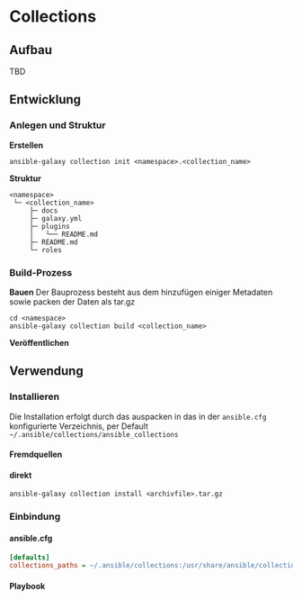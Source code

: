 # Collections

## Aufbau
TBD

## Entwicklung
### Anlegen und Struktur
**Erstellen**
```
ansible-galaxy collection init <namespace>.<collection_name>
```

**Struktur**
```
<namespace>
 └─ <collection_name>
     ├─ docs
     ├─ galaxy.yml
     ├─ plugins
     │   └── README.md
     ├─ README.md
     └─ roles
```

### Build-Prozess
**Bauen**
Der Bauprozess besteht aus dem hinzufügen einiger Metadaten sowie packen der Daten als tar.gz
```
cd <namespace>
ansible-galaxy collection build <collection_name>
```

**Veröffentlichen**


## Verwendung

### Installieren
Die Installation erfolgt durch das auspacken in das in der `ansible.cfg` konfigurierte Verzeichnis, per Default `~/.ansible/collections/ansible_collections`

#### Fremdquellen



#### direkt
```
ansible-galaxy collection install <archivfile>.tar.gz
```

### Einbindung

#### ansible.cfg
```ini
[defaults]
collections_paths = ~/.ansible/collections:/usr/share/ansible/collections
```

#### Playbook


